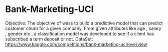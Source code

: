 # Bank-Marketing-UCI
Objective: The objective of  wass to build a predictive model that can predict customer churn for a given company. From given attributes like age , salary , gender etc , a classification model was developed to see if a client has subscribed a term deposit or not.
DataSet:
https://www.kaggle.com/competitions/bank-marketing-uci/overview
